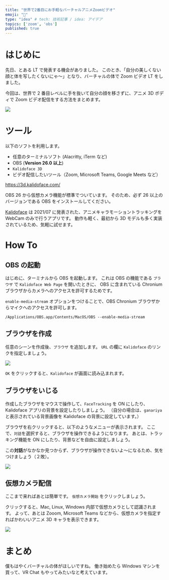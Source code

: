 ```yaml
---
title: "世界で2番目にお手軽なバーチャルアニメZoomビデオ"
emoji: "🎃"
type: "idea" # tech: 技術記事 / idea: アイデア
topics: ['zoom', 'obs']
published: true
---
```


# はじめに

先日、とある LT で発表する機会がありました。
このとき、「自分の美しくない顔と体を写したくないにゃ〜」となり、バーチャルの体で Zoom ビデオ LT をしました。

今回は、世界で 2 番目レベルに手を抜いて自分の顔を移さずに、アニメ 3D ボディで Zoom ビデオ配信をする方法をまとめます。

![](https://storage.googleapis.com/zenn-user-upload/b72adf4d38101034ebdb8d6f.png)

# ツール

以下のソフトを利用します。

- 任意のターミナルソフト (Alacritty, iTerm など)
- OBS (**Version 26.0 以上**)
- `Kalidoface 3D`
- ビデオ配信したいツール（Zoom, Microsoft Teams, Google Meets など）

https://3d.kalidoface.com/

OBS 26 から仮想カメラ機能が標準でついています。
そのため、必ず 26 以上のバージョンである OBS をインストールしてください。

[Kalidoface](https://3d.kalidoface.com/) は 2021/07 に発表された、アニメキャラモーショントラッキングを WebCam のみで行うアプリです。
動作も軽く、最初から 3D モデルも多く実装されているため、気軽に試せます。

# How To

## OBS の起動

はじめに、ターミナルから OBS を起動します。
これは OBS の機能である `ブラウザ` で `Kalidoface Web Page` を開いたときに、
OBS に含まれている Chronium ブラウザからカメラへのアクセスを許可するためです。

`enable-media-stream` オプションをつけることで、OBS Chronium ブラウザからマイクへのアクセスを許可します。

```shell
/Applications/OBS.app/Contents/MacOS/OBS --enable-media-stream
```

## ブラウザを作成

任意のシーンを作成後、`ブラウザ` を追加します。
`URL` の欄に `Kalidoface` のリンクを指定しましょう。

![](https://storage.googleapis.com/zenn-user-upload/c5eaa82cff3150a16b9dddc2.png)

`OK` をクリックすると、`Kalidoface` が画面に読み込まれます。

## ブラウザをいじる

作成したブラウザをマウスで操作して、`FaceTracking` を ON にしたり、Kalidoface アプリの背景を設定したりしましょう。
（自分の場合は、`ganariya` と表示されている背景画像を Kalidoface の背景に設定しています。）

ブラウザを右クリックすると、以下のようなメニューが表示されます。
ここで、`対話`を選択すると、ブラウザを操作できるようになります。
あとは、トラッキング機能を ON にしたり、背景などを自由に設定しましょう。

この**対話**がなかなか見つからず、ブラウザが操作できないよ〜になるため、気をつけましょう（２敗）。

![](https://storage.googleapis.com/zenn-user-upload/5f3ccdf1c5779f89c5aec7fc.png)

## 仮想カメラ配信

ここまで来ればあとは簡単です。
`仮想カメラ開始` をクリックしましょう。

クリックすると、Mac, Linux, Windows 内部で仮想カメラとして認識されます。
よって、あとは Zooom, Microsoft Teams などから、仮想カメラを指定すればかわいいアニメ 3D キャラを表示できます。

![](https://storage.googleapis.com/zenn-user-upload/3804f4a89021d90594b9708d.png)

# まとめ

僕もはやくバーチャルの体がほしいですね。
働き始めたら Windows マシンを買って、VR Chat もやってみたいなと考えています。
